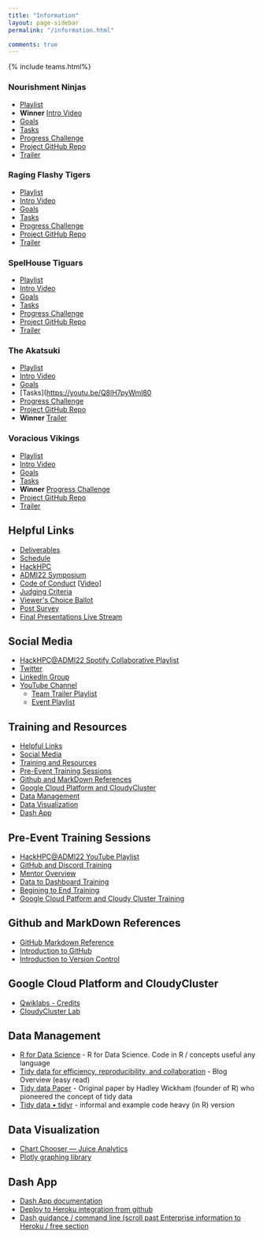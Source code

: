 ```yaml
---
title: "Information"
layout: page-sidebar
permalink: "/information.html"

comments: true
---
```


{% include teams.html%}

### Nourishment Ninjas 
- [Playlist](https://www.youtube.com/watch?v=zVok_fgXM2I&list=PLk7G3_iq2ijR69MGRrRiejgN6vWlLK9D2) 
- **Winner** [Intro Video](https://youtu.be/zVok_fgXM2I)
- [Goals](https://youtu.be/35n7rduA1tU) 
- [Tasks](https://youtu.be/Cyg4Py3rp2k) 
- [Progress Challenge](https://youtu.be/wIgWbymsGJQ) 
- [Project GitHub Repo](https://github.com/lwilliams121/NourishmentNinjas2022/) 
- [Trailer](https://youtu.be/nG5yahma5YQ) 

### Raging Flashy Tigers
- [Playlist](https://www.youtube.com/watch?v=X_N__kNEHWE&list=PLk7G3_iq2ijQ7LlkZi8p4oWBlGLatGChm)
- [Intro Video](https://youtu.be/X_N__kNEHWE)
- [Goals](https://youtu.be/lekcCXRvX4s) 
- [Tasks](https://youtu.be/rdReZIxUoe8) 
- [Progress Challenge](https://youtu.be/zIom0J_nzCk) 
- [Project GitHub Repo](https://github.com/Raharijao/Raging_Flashy_Tigers-Project) 
- [Trailer](https://youtu.be/dHj0i8KPFNI) 

### SpelHouse Tiguars
- [Playlist](https://www.youtube.com/watch?v=kbo5j_JgNCc&list=PLk7G3_iq2ijRCMovnL_su1QYEnqfH3ibD) 
- [Intro Video](https://youtu.be/kbo5j_JgNCc) 
- [Goals](https://youtu.be/wBgyO0XvmdE) 
- [Tasks](https://youtu.be/xsC0Rds13RU) 
- [Progress Challenge](https://youtu.be/XNsMRjO5UnI) 
- [Project GitHub Repo](https://github.com/asapzy/spelhousetiguars) 
- [Trailer](https://youtu.be/HzJEI9kDkNs) 

### The Akatsuki 
- [Playlist](https://www.youtube.com/watch?v=2cKR16pKBAc&list=PLk7G3_iq2ijROfii0QXP8nrfsp1gV0sF2) 
- [Intro Video](https://youtu.be/2cKR16pKBAc)
- [Goals](https://youtu.be/i_qKLX5fr8g) 
- [Tasks](https://youtu.be/Q8lH7pyWml80 
- [Progress Challenge](https://youtu.be/a5eP4cVK4TM) 
- [Project GitHub Repo](https://github.com/jullie-s/akatsuki)
- **Winner** [Trailer](https://youtu.be/fl53eMVxNyo) 

### Voracious Vikings
- [Playlist](https://www.youtube.com/watch?v=cmw4_PRTehc&list=PLk7G3_iq2ijQEH_b8bK85GCOVC92vpzrg) 
- [Intro Video](https://youtu.be/cmw4_PRTehc) 
- [Goals](https://youtu.be/Zh-UqMd29Pw) 
- [Tasks](https://youtu.be/3uv7FP1uE1c) 
- **Winner** [Progress Challenge](https://youtu.be/cgi5KZ-iVxo)
- [Project GitHub Repo](https://github.com/dancarlam/Voracious-Vikings-ADMI22) 
- [Trailer](https://youtu.be/MfknSDpkbow) 

## Helpful Links
* [Deliverables](https://hackhpc.github.io/ADMI22/deliverables/)
* [Schedule](https://hackhpc.github.io/ADMI22/schedule.html)
* [HackHPC](http://hackhpc.org/)
* [ADMI22 Symposium](https://www.admiusa.org/admi2022/index.php)
* [Code of Conduct](http://hackhpc.org/codeofconduct/) [[Video]](https://youtu.be/yucvXW09oao)
* [Judging Criteria](https://youtu.be/OVEBEJ2xZN0) 
* [Viewer's Choice Ballot](https://forms.gle/4jQLJ5JNnjqcDfVJ8)
* [Post Survey](https://forms.gle/AzPQ4LqcCnbZ1DvY7)
* [Final Presentations Live Stream](https://youtu.be/lFZeEgw7JAg) 

## Social Media
* [HackHPC@ADMI22 Spotify Collaborative Playlist]( https://open.spotify.com/playlist/57kLEJeOWVzlbn7iBwOiDg?si=2d03e8c4ed0d484a)
* [Twitter](https://twitter.com/ccloudhack)
* [LinkedIn Group](https://www.linkedin.com/groups/8859728/)
* [YouTube Channel](https://www.youtube.com/channel/UCESkfjHWsERvFpJgPmWXRSA/playlists)
  * [Team Trailer Playlist](https://www.youtube.com/watch?v=HzJEI9kDkNs&list=PLk7G3_iq2ijQklAlXZT5IUWzUbdIhcSU-)
  * [Event Playlist](https://www.youtube.com/watch?v=R0kcxZKj8AM&list=PLk7G3_iq2ijTH7GzPIQZ-L8IfqSUS74X-)

## Training and Resources
- [Helpful Links](#helpful-links)
- [Social Media](#social-media)
- [Training and Resources](#training-and-resources)
- [Pre-Event Training Sessions](#pre-event-training-sessions)
- [Github and MarkDown References](#github-and-markdown-references)
- [Google Cloud Platform and CloudyCluster](#google-cloud-platform-and-cloudycluster)
- [Data Management](#data-management)
- [Data Visualization](#data-visualization)
- [Dash App](#dash-app)
  
## Pre-Event Training Sessions
* [HackHPC@ADMI22 YouTube Playlist](https://www.youtube.com/playlist?list=PLk7G3_iq2ijTH7GzPIQZ-L8IfqSUS74X-)
* [GitHub and Discord Training](https://hackhpc.github.io/ADMI22/github-discord-training/)
* [Mentor Overview](https://hackhpc.github.io/ADMI22/mentor-training/)
* [Data to Dashboard Training](https://hackhpc.github.io/ADMI22/data-to-dashboard-training/)
* [Begining to End Training](https://hackhpc.github.io/ADMI22/end-to-end/)
* [Google Cloud Patform and Cloudy Cluster Training](https://hackhpc.github.io/ADMI22/google-and-cloudycluster-training/)

## Github and MarkDown References
* [GitHub Markdown Reference](https://github.github.com/gfm)  
* [Introduction to GitHub](https://lab.github.com/githubtraining/introduction-to-github)
* [Introduction to Version Control](https://swcarpentry.github.io/git-novice/)

## Google Cloud Platform and CloudyCluster
* [Qwiklabs - Credits](https://edu.google.com/programs/credits/training/?modal_active=none)
* [CloudyCluster Lab](https://www.cloudskillsboost.google/focuses/21221?parent=catalog)

## Data Management
* [R for Data Science](had.co.nz) - R for Data Science. Code in R / concepts useful any language
* [Tidy data for efficiency, reproducibility, and collaboration](openscapes.org) - Blog Overview (easy read) 
* [Tidy data Paper](had.co.nz) - Original paper by Hadley Wickham (founder of R) who pioneered the concept of tidy data
* [Tidy data • tidyr](tidyverse.org) - informal and example code heavy (in R) version

## Data Visualization
* [Chart Chooser — Juice Analytics](https://www.juiceanalytics.com/chartchooser)
* [Plotly graphing library](https://plotly.com/python/)

## Dash App
* [Dash App documentation](https://dash.plotly.com/)
* [Deploy to Heroku integration from github](https://devcenter.heroku.com/articles/github-integration)
* [Dash guidance / command line (scroll past Enterprise information to Heroku / free section](https://dash.plotly.com/deployment)
